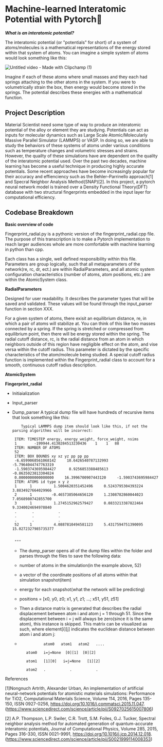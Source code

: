 # Machine-learned Interatomic Potential with Pytorch🧠

***What is an interatomic potential?***

The interatomic potential (or "potentials" for short) of a system of atoms/molecules is a mathematical representations of the energy stored within that system of atoms. You can imagine a simple system of atoms would look something like this:

![Untitled video - Made with Clipchamp (1)](https://github.com/user-attachments/assets/42e418b7-51c1-460e-a945-0e9c1a37c531)

Imagine if each of these atoms where small masses and they each had springs attaching to the other atoms in the system. If you were to volumetrically strain the box, then energy would become stored in the springs. The potential describes these energies with a mathematical function. 

## Project Description

Material Scientist need some type of way to produce an interatomic potential of the alloy or element they are studying. Potentials can act as inputs for molecular dynamics such as Large Scale Atomic/Molecularly Massive Parallel Simulator (LAMMPS) or VASP. In doing so, we are able to study the behaviors of these systems of atoms under various conditions such as temperature changes and volumetric stresses and strains. However, the quailty of these simulations have are dependent on the quality of the interatomic potential used. Over the past two decades, machine learning has become a useful technique in producing highly accurate potentials. Some recent approaches have become increasingly popular for their accuracy and effienciency such as the Behler–Parrinello approach[1] and Specral Neighbor Analysis Method(SNAP)[2]. In this project, a pytorch neural network model is trained over a Density Functional Theory(DFT) database with two structural fingerprints embedded in the input layer for computational efficiency. 



## Codebase Breakdown
**Basic overview of code** 

Fingerprint_radial.py is a pythonic version of the fingerprint_radial.cpp file. The purpose of this transcription is to make a Pytorch implementation to reach larger audiences whole are more comfortable with machine learning in python than cpp.  
 

Each class has a single, well defined responsibility within this file. Parameters are group logically, such that all metaparameters of the network(re, rc, dr, ect.) are within RadialParameters, and all atomic system configuration characteristics (number of atoms, atom positions, etc.) are within the AtomicSystem class.   
 

**RadialParameters**

Designed for user readability. It describes the parameter types that will be saved and validated. These values will be found through the input_parser function in section XXX. 

For a given system of atoms, there exisit an equilibrium distance, re, in which a pair of atoms will stabilize at. You can think of this like two masses connected by a spring. If the spring is stretched or compressed from equilibrium point, then there will be energy stored within the spring. The radial cutoff distance, rc, is the radial distance from an atom in which neighbors outside of this region have negligible effect on the atom, and vise versa within the cutoff radius. This parameter is dictated by the specific characteristics of the atom/molecule being studied. A special cutoff radius function is implemented within the Fingerprint_radial class to account for a smooth, continuous cutoff radius description. 

  

**AtomicSystem** 

 

**Fingerprint_radial** 

 - Initiaialization 

 - Input_parser 

 - Dump_parser
   A typical dump file will have hundreds of recursive items that look something like this:

           Typical LAMMPS dump item should look like this, if not the parsing algorithms will be incorrect:

        ITEM: TIMESTEP energy, energy_weight, force_weight, nsims
        1        -199944.4130284513230436    1    1   88
        ITEM: NUMBER OF ATOMS
        52        
        ITEM: BOX BOUNDS xy xz yz pp pp pp
        -6.6599068561068142     10.6426540787132993     -5.7964044747763319
        -1.5903743695984427      8.9256853388485613     -0.8635023813304824
        0.0000000000000000     16.3996700907443120     -1.5903743695984427
        ITEM: ATOMS id type x y z
        1      1          1.5004620351452496     0.5243795304393224     3.8834927664029966
        2      1         -0.4657385064656120     1.2308782860044023     7.0568980742855700
        3      1          1.2745152962579427     0.0833213387822464     9.3340024694978840
        .       .           .
        .       .           .
        .       .           .
        52     1          4.0887810494581123     5.4317594751390095    15.0272327985735377

    
        """

   - The dump_parser opens all of the dump files within the folder and parses through the files to save the following data:
   - number of atoms in the simulation(in the example above, 52)
   - a vector of the coordinate positions of all atoms within that simulation snapshot(item)
   - energy for each snapshot(what the network will be predicting)
   - positions = [x0, y0, z0;
                   x1, y1, z1;
                     ...;
                     x51, y51, z51]
   - Then a distance matrix is generated that describes the radial displacement between atom i and atom j = 1 through 51. Since the displacement between i = j will always be zero(since it is the same atom), this instance is skipped. This matrix can be visualized as such, where element[i][j] indicates the euclidean distance between atom i and atom j:
  
   - 
                    atom0   atom1   atom2   ....

            atom0   i=j=None  [0][1]  [0][2] 

            atom1   [1][0]   i=j=None   [1][2]

            atom2   .           .           .

     









References

[1]Nongnuch Artrith, Alexander Urban, An implementation of artificial neural-network potentials for atomistic materials simulations: Performance for TiO2, Computational Materials Science, Volume 114,
2016, Pages 135-150, ISSN 0927-0256, https://doi.org/10.1016/j.commatsci.2015.11.047.
(https://www.sciencedirect.com/science/article/pii/S0927025615007806)


[2] A.P. Thompson, L.P. Swiler, C.R. Trott, S.M. Foiles, G.J. Tucker, Spectral neighbor analysis method for automated generation of quantum-accurate interatomic potentials, Journal of Computational Physics,
Volume 285, 2015, Pages 316-330, ISSN 0021-9991, https://doi.org/10.1016/j.jcp.2014.12.018.
(https://www.sciencedirect.com/science/article/pii/S0021999114008353)

